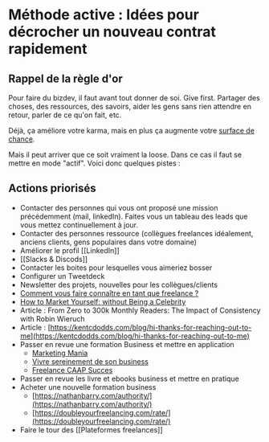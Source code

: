 # Méthode active : Idées pour décrocher un nouveau contrat rapidement

## Rappel de la règle d'or
Pour faire du bizdev, il faut avant tout donner de soi. Give first. Partager des choses, des ressources, des savoirs, aider les gens sans rien attendre en retour, parler de ce qu'on fait, etc.

Déjà, ça améliore votre karma, mais en plus ça augmente votre [surface de chance](https://www.swyx.io/create-luck/#luck-surface-area). 

Mais il peut arriver que ce soit vraiment la loose. Dans ce cas il faut se mettre en mode "actif". Voici donc quelques pistes : 

## Actions priorisés

- Contacter des personnes qui vous ont proposé une mission précédemment (mail, linkedIn). Faites vous un tableau des leads que vous mettez continuellement à jour.
- Contacter des personnes ressource (collègues freelances idéalement, anciens clients, gens populaires dans votre domaine)
- Améliorer le profil [[LinkedIn]]
- [[Slacks & Discods]]
- Contacter les boites pour lesquelles vous aimeriez bosser
- Configurer un Tweetdeck
- Newsletter des projets, nouvelles pour les collègues/clients
- [Comment vous faire connaître en tant que freelance ?](https://freelanceboost.fr/comment-vous-faire-connaitre-en-tant-que-designer-freelance/)
- [How to Market Yourself: without Being a Celebrity](https://www.swyx.io/writing/marketing-yourself/)
- Article : From Zero to 300k Monthly Readers: The Impact of Consistency with Robin Wieruch
- Article : [https://kentcdodds.com/blog/hi-thanks-for-reaching-out-to-me](https://kentcdodds.com/blog/hi-thanks-for-reaching-out-to-me)
- Passer en revue une formation Business et mettre en application
	- [Marketing Mania](https://marketingmania.schoolmaker.co/products)
	- [Vivre sereinement de son business](https://sites.google.com/view/vivresereinementdesonbusiness/accueil)
	- [Freelance CAAP Succes](https://sites.google.com/view/freelance-caap-succes)
- Passer en revue les livre et ebooks business et mettre en pratique
- Acheter une nouvelle formation business
    -   [https://nathanbarry.com/authority/](https://nathanbarry.com/authority/)
    -   [https://doubleyourfreelancing.com/rate/](https://doubleyourfreelancing.com/rate/)
- Faire le tour des [[Plateformes freelances]]
